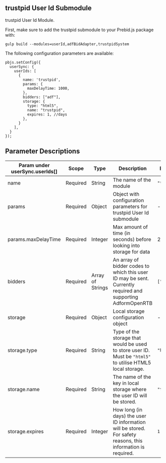 ## trustpid User Id Submodule

trustpid User Id Module.

First, make sure to add the trustpid submodule to your Prebid.js package with:

```
gulp build --modules=userId,adfBidAdapter,trustpidSystem
```

The following configuration parameters are available:

```
pbjs.setConfig({
  userSync: {
    userIds: [
      {
        name: 'trustpid',
        params: {
          maxDelayTime: 1000, 
        },
        bidders: ["adf"],
        storage: {
          type: "html5",
          name: "trustpid",
          expires: 1, //days
        },
      }
    ],
  }
});
```

## Parameter Descriptions

| Param under userSync.userIds[] | Scope | Type | Description | Example |
| --- | --- | --- | --- | --- |
| name | Required | String | The name of the module | `"trustpid"`
| params | Required | Object | Object with configuration parameters for trustpid User Id submodule | - |
| params.maxDelayTime | Required | Integer | Max amount of time (in seconds) before looking into storage for data | 2500 |
| bidders | Required | Array of Strings | An array of bidder codes to which this user ID may be sent. Currently required and supporting AdformOpenRTB | `["adf"]` |
| storage | Required | Object | Local storage configuration object | - |
| storage.type | Required | String | Type of the storage that would be used to store user ID. Must be `"html5"` to utilise HTML5 local storage. | `"html5"` |
| storage.name | Required | String | The name of the key in local storage where the user ID will be stored. | `"trustpid"` |
| storage.expires | Required | Integer | How long (in days) the user ID information will be stored. For safety reasons, this information is required.| `1` |